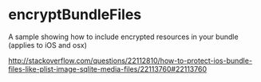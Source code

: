 encryptBundleFiles
==================

A sample showing how to include encrypted resources in your bundle (applies to iOS and osx)

http://stackoverflow.com/questions/22112810/how-to-protect-ios-bundle-files-like-plist-image-sqlite-media-files/22113760#22113760